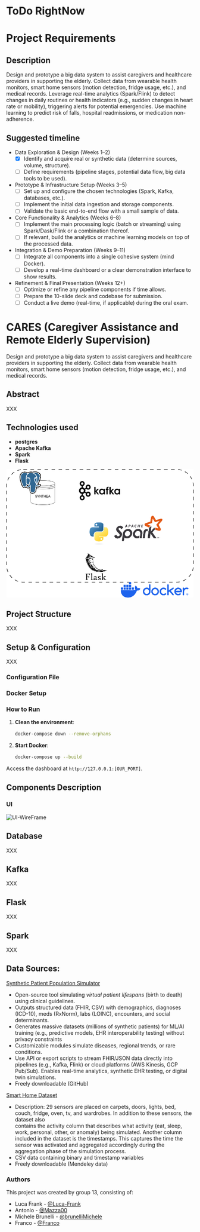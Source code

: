 # ToDo RightNow


# Project Requirements
## Description 
Design and prototype a big data system to assist caregivers and healthcare providers in supporting the elderly. Collect data from wearable health monitors, smart home sensors (motion detection, fridge usage, etc.), and medical records. Leverage real-time analytics (Spark/Flink) to detect changes in daily routines or health indicators (e.g., sudden changes in heart rate or mobility), triggering alerts for potential emergencies. Use machine learning to predict risk of falls, hospital readmissions, or medication non-adherence.
## Suggested timeline
- Data Exploration & Design (Weeks 1–2)
   - [X] Identify and acquire real or synthetic data (determine sources, volume, structure).
   - [ ] Define requirements (pipeline stages, potential data flow, big data tools to be used).

- Prototype & Infrastructure Setup (Weeks 3–5)
   - [ ] Set up and configure the chosen technologies (Spark, Kafka, databases, etc.).
   - [ ] Implement the initial data ingestion and storage components.
   - [ ] Validate the basic end-to-end flow with a small sample of data.

- Core Functionality & Analytics (Weeks 6–8)
   - [ ] Implement the main processing logic (batch or streaming) using Spark/Dask/Flink or a combination thereof.
   - [ ] If relevant, build the analytics or machine learning models on top of the processed data.

- Integration & Demo Preparation (Weeks 9–11)
   - [ ] Integrate all components into a single cohesive system (mind Docker).
   - [ ] Develop a real-time dashboard or a clear demonstration interface to show results.

- Refinement & Final Presentation (Weeks 12+)
   - [ ] Optimize or refine any pipeline components if time allows.
   - [ ] Prepare the 10-slide deck and codebase for submission.
   - [ ] Conduct a live demo (real-time, if applicable) during the oral exam.

# CARES (Caregiver Assistance and Remote Elderly Supervision)
Design and prototype a big data system to assist caregivers and healthcare providers in supporting the elderly. Collect data from wearable health monitors, smart home sensors (motion detection, fridge usage, etc.), and medical records.
## Abstract
XXX

## Technologies used
- **postgres**
- **Apache Kafka**
- **Spark**
- **Flask**

![System Architecture](images/system_architecture.png)

## Project Structure
XXX

## Setup & Configuration
XXX
### Configuration File
### Docker Setup
### How to Run
1. **Clean the environment**:
    ```sh
   docker-compose down --remove-orphans    
   ```
2. **Start Docker**:
    ```sh
    docker-compose up --build
    ```

Access the dashboard at `http://127.0.0.1:[OUR_PORT]`.

## Components Description
### UI
![UI-WireFrame](images/WireFrame.png)

## Database
XXX
## Kafka
XXX
## Flask
XXX
## Spark
XXX

## Data Sources:
[Synthetic Patient Population Simulator](https://github.com/synthetichealth/synthea)
- Open-source tool simulating *virtual patient lifespans* (birth to death) using clinical guidelines. 
- Outputs structured data (FHIR, CSV) with demographics, diagnoses (ICD-10), meds (RxNorm), labs (LOINC), encounters, and social determinants.  
- Generates massive datasets (millions of synthetic patients) for ML/AI training (e.g., predictive models, EHR interoperability testing) without privacy constraints
- Customizable modules simulate diseases, regional trends, or rare conditions.  
- Use API or export scripts to stream FHIR/JSON data directly into pipelines (e.g., Kafka, Flink) or cloud platforms (AWS Kinesis, GCP Pub/Sub). Enables real-time analytics, synthetic EHR testing, or digital twin simulations.  
- Freely downloadable (GitHub)

[Smart Home Dataset](https://data.mendeley.com/datasets/zgsw84b2ff/1)
   - Description: 29 sensors are placed on carpets, doors, lights, bed, couch, fridge, oven, tv, and wardrobes. In addition to these sensors, the dataset also     
   contains the activity column that describes what activity (eat, sleep, work, personal, other, or anomaly) being simulated.
   Another column included in the dataset is the timestamps. This captures the time the sensor was activated and aggregated accordingly during the aggregation 
   phase of the simulation process.
   - CSV data containing binary and timestamp variables
   - Freely downloadable (Mendeley data)


### Authors
This project was created by group 13, consisting of:
 - Luca Frank - [@Luca-Frank](https://github.com/Luca-Frank)
 - Antonio - [@Mazza00](https://github.com/Mazza00)
 - Michele Brunelli - [@brunelliMichele](https://github.com/brunelliMichele)
 - Franco - [@Franco](https://github.com/)